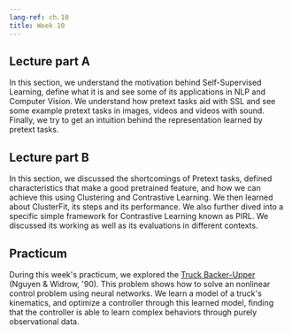 ```yaml
---
lang-ref: ch.10
title: Week 10
---
```



## Lecture part A

In this section, we understand the motivation behind Self-Supervised Learning, define what it is and see some of its applications in NLP and Computer Vision. We understand how pretext tasks aid with SSL and see some example pretext tasks in images, videos and videos with sound. Finally, we try to get an intuition behind the representation learned by pretext tasks.


## Lecture part B

In this section, we discussed the shortcomings of Pretext tasks, defined characteristics that make a good pretrained feature, and how we can achieve this using Clustering and Contrastive Learning. We then learned about ClusterFit, its steps and its performance. We also further dived into a specific simple framework for Contrastive Learning known as PIRL. We discussed its working as well as its evaluations in different contexts.

## Practicum

During this week's practicum, we explored the [Truck Backer-Upper](http://neuro.bstu.by/ai/To-dom/My_research/Papers-2.1-done/RL-sparce-reward/9/Ref/truckbackerupper.pdf) (Nguyen & Widrow, '90).
This problem shows how to solve an nonlinear control problem using neural networks.
We learn a model of a truck's kinematics, and optimize a controller through this learned model, finding that the controller is able to learn complex behaviors through purely observational data.
